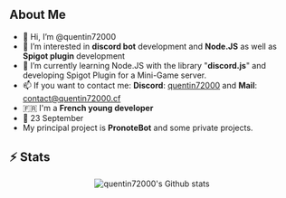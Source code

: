 ## About Me
- 👋 Hi, I’m @quentin72000
- 👀 I’m interested in **discord bot** development and **Node.JS** as well as **Spigot plugin** development
- 🌱 I’m currently learning Node.JS with the library "**discord.js**" and developing Spigot Plugin for a Mini-Game server.
- 📫 If you want to contact me: **Discord**: [quentin72000](https://discord.com/users/611938209366016000) and **Mail**: [contact@quentin72000.cf](mailto:contact@quentin72000.cf)
- 🇫🇷 I'm a **French young developer**
- 🎂 23 September
- My principal project is **PronoteBot** and some private projects.

## ⚡ Stats
<p align="center">

  <img src="https://github-readme-stats-ten-gilt.vercel.app/api?username=quentin72000&theme=tokyonight&show_icons=true&include_all_commits=true" alt="quentin72000's Github stats">
</p>
